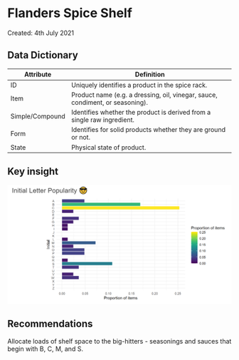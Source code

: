 # Flanders Spice Shelf

Created: 4th July 2021

## Data Dictionary

Attribute | Definition
---- | ----
ID | Uniquely identifies a product in the spice rack.
Item | Product name (e.g. a dressing, oil, vinegar, sauce, condiment, or seasoning).
Simple/Compound | Identifies whether the product is derived from a single raw ingredient.
Form | Identifies for solid products whether they are ground or not.
State | Physical state of product.

## Key insight

![Spice shelf histogram](https://github.com/stochastictalk/flanders_spice_shelf/blob/master/item-histogram.png)

## Recommendations

Allocate loads of shelf space to the big-hitters - seasonings and sauces that begin with B, C, M, and S.
